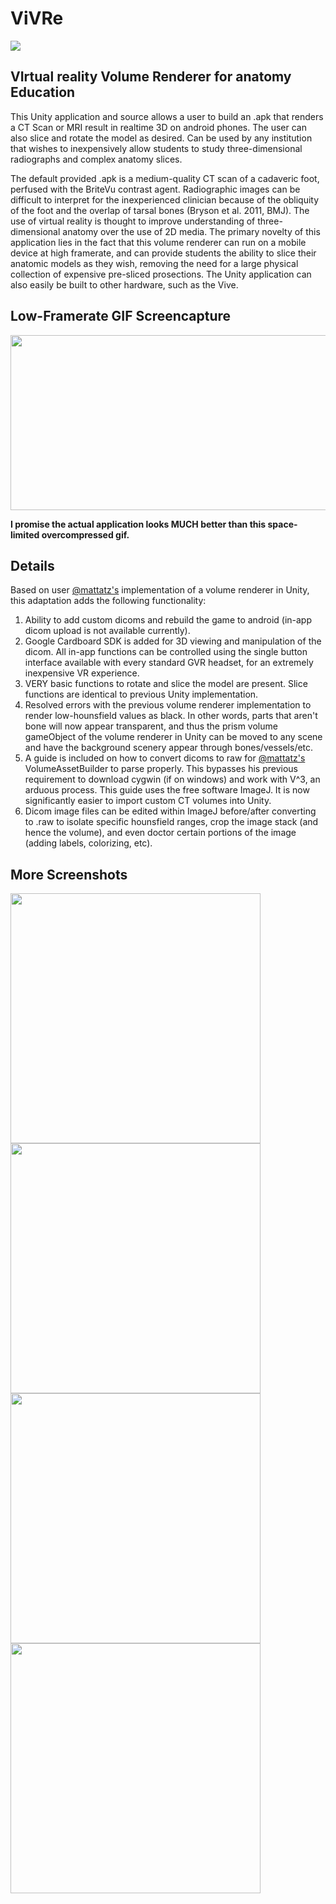 # ViVRe

<img src="https://github.com/malyalar/ViVRe/blob/master/Android%20builds%20and%20images/Figure%203_155x75mm_300dpi.png" />

## VIrtual reality Volume Renderer for anatomy Education

This Unity application and source allows a user to build an .apk that renders a CT Scan or MRI result in realtime 3D on android phones. The user can also slice and rotate the model as desired. Can be used by any institution that wishes to inexpensively allow students to study three-dimensional radiographs and complex anatomy slices. 

The default provided .apk is a medium-quality CT scan of a cadaveric foot, perfused with the BriteVu contrast agent. Radiographic images can be difficult to interpret for the inexperienced clinician because of the obliquity of the foot and the overlap of tarsal bones (Bryson et al. 2011, BMJ). The use of virtual reality is thought to improve understanding of three-dimensional anatomy over the use of 2D media. The primary novelty of this application lies in the fact that this volume renderer can run on a mobile device at high framerate, and can provide students the ability to slice their anatomic models as they wish, removing the need for a large physical collection of expensive pre-sliced prosections. The Unity application can also easily be built to other hardware, such as the Vive.

## Low-Framerate GIF Screencapture

<p float="left">
<img src="https://github.com/malyalar/ViVRe/blob/master/Android%20builds%20and%20images/VRVR.gif" width="600" height="280" />
</p>

**I promise the actual application looks MUCH better than this space-limited overcompressed gif.**

## Details

Based on user [@mattatz's](https://github.com/mattatz/unity-volume-rendering) implementation of a volume renderer in Unity, this adaptation adds the following functionality:

1. Ability to add custom dicoms and rebuild the game to android (in-app dicom upload is not available currently).
2. Google Cardboard SDK is added for 3D viewing and manipulation of the dicom. All in-app functions can be controlled using the single button interface available with every standard GVR headset, for an extremely inexpensive VR experience.
3. VERY basic functions to rotate and slice the model are present. Slice functions are identical to previous Unity implementation.
4. Resolved errors with the previous volume renderer implementation to render low-hounsfield values as black. In other words, parts that aren't bone will now appear transparent, and thus the prism volume gameObject of the volume renderer in Unity can be moved to any scene and have the background scenery appear through bones/vessels/etc.
5. A guide is included on how to convert dicoms to raw for [@mattatz's](https://github.com/mattatz/unity-volume-rendering) VolumeAssetBuilder to parse properly. This bypasses his previous requirement to download cygwin (if on windows) and work with V^3, an arduous process. This guide uses the free software ImageJ. It is now significantly easier to import custom CT volumes into Unity.
6. Dicom image files can be edited within ImageJ before/after converting to .raw to isolate specific hounsfield ranges, crop the image stack (and hence the volume), and even doctor certain portions of the image (adding labels, colorizing, etc).

## More Screenshots
<p float="left">
<img src="https://github.com/malyalar/ViVRe/blob/master/Android%20builds%20and%20images/vasculature%20and%20bone.png" width=400 />
<img src="https://github.com/malyalar/ViVRe/blob/master/Android%20builds%20and%20images/skin%20foot.png" width=400 />
<img src="https://github.com/malyalar/ViVRe/blob/master/Android%20builds%20and%20images/head%20and%20torso.png" width=400 />
<img src="https://github.com/malyalar/ViVRe/blob/master/Android%20builds%20and%20images/cut%20foot.png" width=400 />
</p>
